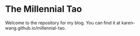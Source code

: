 # The Millennial Tao
Welcome to the repository for my blog. You can find it at karen-wang.github.io/millennial-tao.
